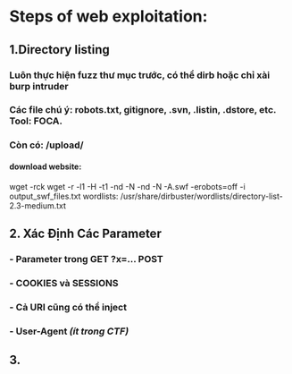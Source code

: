 # Steps of web exploitation:
## 1.Directory listing
### Luôn thực hiện fuzz thư mục trước, có thể dirb hoặc chỉ xài burp intruder
### Các file chú ý: robots.txt, gitignore, .svn, .listin, .dstore, etc. Tool: FOCA.
### Còn có: /upload/ 

#### download website: 
wget -rck
wget -r -l1 -H -t1 -nd -N -nd -N -A.swf -erobots=off <WEBSITE> -i output_swf_files.txt 
wordlists: /usr/share/dirbuster/wordlists/directory-list-2.3-medium.txt

## 2. Xác Định Các Parameter
### - Parameter trong GET ?x=... POST 
### - COOKIES và SESSIONS
### - Cả URI cũng có thể inject 
### - User-Agent *(ít trong CTF)*

## 3. 


